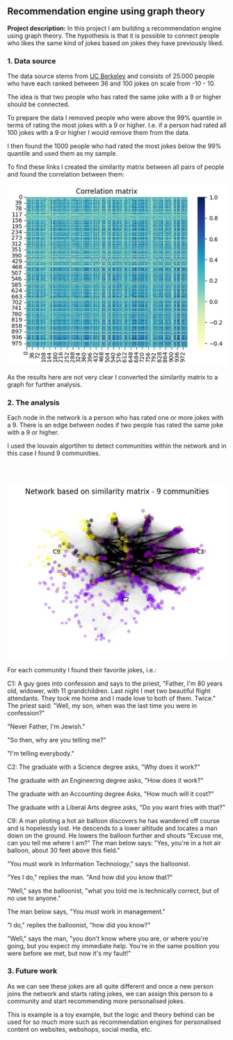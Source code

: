 ## Recommendation engine using graph theory

**Project description:** 
In this project I am building a recommendation engine using graph theory. The hypothesis is that it is possible to connect people who likes the same kind of jokes based on jokes they have previously liked. 

### 1. Data source

The data source stems from [UC Berkeley](https://eigentaste.berkeley.edu/dataset/) and consists of 25.000 people who have each ranked between 36 and 100 jokes on scale from -10 - 10. 

The idea is that two people who has rated the same joke with a 9 or higher should be connected. 

To prepare the data I removed people who were above the 99% quantile in terms of rating the most jokes with a 9 or higher. I.e. if a person had rated all 100 jokes with a 9 or higher I would remove them from the data.

I then found the 1000 people who had rated the most jokes below the 99% quantile and used them as my sample. 

 To find these links I created the similarity matrix between all pairs of people and found the correlation between them: 


<img src="/images/carr_mat.jpg?raw=true"/>

As the results here are not very clear I converted the similarity matrix to a graph for further analysis. 

### 2. The analysis

Each node in the network is a person who has rated one or more jokes with a 9. There is an edge between nodes if two people has rated the same joke with a 9 or higher. 

I used the louvain algortihm to detect communities within the network and in this case I found 9 communities.


<br><br>

<img src="/images/network.jpg?raw=true"/>

For each community I found their favorite jokes, i.e.:
 
C1: 
A guy goes into confession and says to the priest, "Father, I'm 80 years old, widower, with 11 grandchildren. Last night I met two beautiful flight attendants. They took me home and I made love to both of them. Twice."
The priest said: "Well, my son, when was the last time you were in confession?"

"Never Father, I'm Jewish."

"So then, why are you telling me?"

"I'm telling everybody."

C2: 
The graduate with a Science degree asks, "Why does it work?"

The graduate with an Engineering degree asks, "How does it work?"

The graduate with an Accounting degree Asks, "How much will it cost?"

The graduate with a Liberal Arts degree asks, "Do you want fries with that?"

C9:
A man piloting a hot air balloon discovers he has wandered off course and is hopelessly lost. He descends to a lower altitude and locates a man down on the ground. He lowers the balloon further and shouts "Excuse me, can you tell me where I am?"
The man below says: "Yes, you're in a hot air balloon, about 30 feet above this field."

"You must work in Information Technology," says the balloonist.

"Yes I do," replies the man. "And how did you know that?"

"Well," says the balloonist, "what you told me is technically correct, but of no use to anyone."

The man below says, "You must work in management."

"I do," replies the balloonist, "how did you know?"

"Well," says the man, "you don't know where you are, or where you're going, but you expect my immediate help. You're in the same position you were before we met, but now it's my fault!"

### 3. Future work

As we can see these jokes are all quite different and once a new person joins the network and starts rating jokes, we can assign this person to a community and start recommending more personalised jokes.

This is example is a toy example, but the logic and theory behind can be used for so much more such as recommendation engines for personalised content on websites, webshops, social media, etc. 

